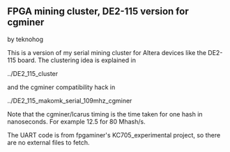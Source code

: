 FPGA mining cluster, DE2-115 version for cgminer
------------------------------------------------

by teknohog

This is a version of my serial mining cluster for Altera devices like
the DE2-115 board. The clustering idea is explained in

../DE2_115_cluster

and the cgminer compatibility hack in

../DE2_115_makomk_serial_109mhz_cgminer

Note that the cgminer/Icarus timing is the time taken for one hash in
nanoseconds. For example 12.5 for 80 Mhash/s.

The UART code is from fpgaminer's KC705_experimental project, so there
are no external files to fetch.
